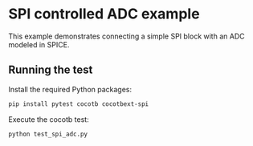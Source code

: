 # SPI controlled ADC example

This example demonstrates connecting a simple SPI block with an ADC modeled in SPICE.

## Running the test

Install the required Python packages:
```bash
pip install pytest cocotb cocotbext-spi
```

Execute the cocotb test:
```bash
python test_spi_adc.py
```
